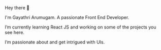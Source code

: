 Hey there 👋

I'm Gayathri Arumugam. A passionate Front End Developer.

I’m currently learning React JS and working on some of the projects you see here.  

I’m passionate about and get intrigued with UIs.  
